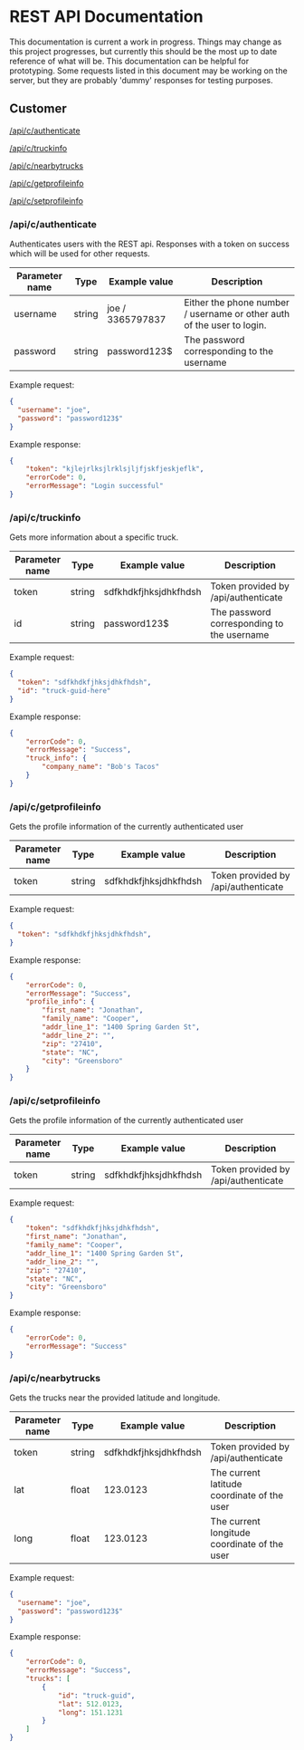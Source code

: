 # REST API Documentation

This documentation is current a work in progress. Things may change as this project progresses, but currently this should be the most up to date reference of what will be. This documentation can be helpful for prototyping. Some requests listed in this document may be working on the server, but they are probably 'dummy' responses for testing purposes.

## Customer

[/api/c/authenticate](#apicauthenticate)

[/api/c/truckinfo](#apictruckinfo)

[/api/c/nearbytrucks](#apicnearbytrucks)

[/api/c/getprofileinfo](#apicgetprofileinfo)

[/api/c/setprofileinfo](#apicsetprofileinfo)

### /api/c/authenticate

Authenticates users with the REST api. Responses with a token on success which will be used for other requests.

| Parameter name          | Type         | Example value                | Description                                                                          |
| ----------------------- | ------------ | ---------------------------- | ------------------------------------------------------------------------------------ |
| username                | string       | joe / 3365797837             | Either the phone number / username or other auth of the user to login.               |
| password                | string       | password123$                 | The password corresponding to the username                                           |

Example request:

```json
{
  "username": "joe",
  "password": "password123$"
}
```

Example response:

```json
{
    "token": "kjlejrlksjlrklsjljfjskfjeskjeflk",
    "errorCode": 0,
    "errorMessage": "Login successful"
}
```

### /api/c/truckinfo

Gets more information about a specific truck. 

| Parameter name          | Type         | Example value                | Description                                                                          |
| ----------------------- | ------------ | ---------------------------- | ------------------------------------------------------------------------------------ |
| token                   | string       | sdfkhdkfjhksjdhkfhdsh        | Token provided by /api/authenticate                                                  |
| id                      | string       | password123$                 | The password corresponding to the username                                           |

Example request:

```json
{
  "token": "sdfkhdkfjhksjdhkfhdsh",
  "id": "truck-guid-here"
}
```

Example response:

```json
{
    "errorCode": 0,
    "errorMessage": "Success",
    "truck_info": {
        "company_name": "Bob's Tacos"
    }
}
```

### /api/c/getprofileinfo

Gets the profile information of the currently authenticated user

| Parameter name          | Type         | Example value                | Description                                                                          |
| ----------------------- | ------------ | ---------------------------- | ------------------------------------------------------------------------------------ |
| token                   | string       | sdfkhdkfjhksjdhkfhdsh        | Token provided by /api/authenticate                                                  |

Example request:

```json
{
  "token": "sdfkhdkfjhksjdhkfhdsh",
}
```

Example response:

```json
{
    "errorCode": 0,
    "errorMessage": "Success",
    "profile_info": {
        "first_name": "Jonathan",
        "family_name": "Cooper",
        "addr_line_1": "1400 Spring Garden St",
        "addr_line_2": "",
        "zip": "27410",
        "state": "NC",
        "city": "Greensboro"
    }
}
```

### /api/c/setprofileinfo

Gets the profile information of the currently authenticated user

| Parameter name          | Type         | Example value                | Description                                                                          |
| ----------------------- | ------------ | ---------------------------- | ------------------------------------------------------------------------------------ |
| token                   | string       | sdfkhdkfjhksjdhkfhdsh        | Token provided by /api/authenticate                                                  |

Example request:

```json
{
    "token": "sdfkhdkfjhksjdhkfhdsh",
    "first_name": "Jonathan",
    "family_name": "Cooper",
    "addr_line_1": "1400 Spring Garden St",
    "addr_line_2": "",
    "zip": "27410",
    "state": "NC",
    "city": "Greensboro"
}
```

Example response:

```json
{
    "errorCode": 0,
    "errorMessage": "Success"
}
```

### /api/c/nearbytrucks

Gets the trucks near the provided latitude and longitude. 

| Parameter name          | Type         | Example value                | Description                                                                          |
| ----------------------- | ------------ | ---------------------------- | ------------------------------------------------------------------------------------ |
| token                   | string       | sdfkhdkfjhksjdhkfhdsh        | Token provided by /api/authenticate                                                  |
| lat                     | float        | 123.0123                     | The current latitude coordinate of the user                                          |
| long                    | float        | 123.0123                     | The current longitude coordinate of the user                                         |

Example request:

```json
{
  "username": "joe",
  "password": "password123$"
}
```

Example response:

```json
{
    "errorCode": 0,
    "errorMessage": "Success",
    "trucks": [
        {
            "id": "truck-guid",
            "lat": 512.0123,
            "long": 151.1231
        }
    ]
}
```
